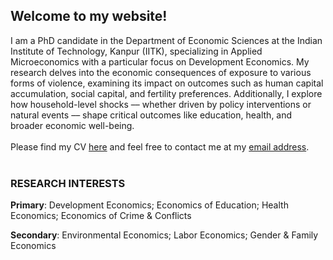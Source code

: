 ## Welcome to my website!

I am a PhD candidate in the Department of Economic Sciences at the Indian Institute of Technology, Kanpur (IITK), specializing in Applied Microeconomics with a particular focus on Development Economics. My research delves into the economic consequences of exposure to various forms of violence, examining its impact on outcomes such as human capital accumulation, social capital, and fertility preferences. Additionally, I explore how household-level shocks &#8211;&#8211; whether driven by policy interventions or natural events &#8211;&#8211; shape critical outcomes like education, health, and broader economic well-being. 
<br/>
<br/>
Please find my CV [here](https://atherhdar.github.io/CV.pdf) and feel free to contact me at my [email address](mailto:atherhdar@gmail.com).  <br/>
<br/>

### RESEARCH INTERESTS
**Primary**: Development Economics; Economics of Education; Health Economics; Economics of Crime & Conflicts  <br>

**Secondary**: Environmental Economics; Labor Economics; Gender & Family Economics  <br>

<div style="background-color: transparent; padding: 3px; position: fixed; bottom: 5mm; width: 65%; padding-right: 10px; z-index: 9999;">
 <marquee behavior="scroll" direction="left" scrollamount="5" style="color: black; font-weight: bold;">
 </marquee>
</div>



